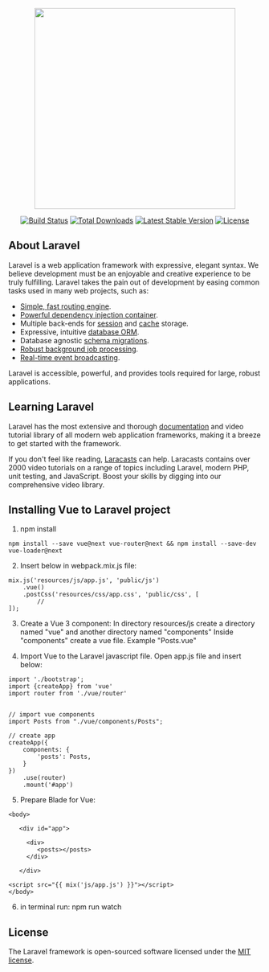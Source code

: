 <p align="center"><a href="https://laravel.com" target="_blank"><img src="https://raw.githubusercontent.com/laravel/art/master/logo-lockup/5%20SVG/2%20CMYK/1%20Full%20Color/laravel-logolockup-cmyk-red.svg" width="400"></a></p>

<p align="center">
<a href="https://travis-ci.org/laravel/framework"><img src="https://travis-ci.org/laravel/framework.svg" alt="Build Status"></a>
<a href="https://packagist.org/packages/laravel/framework"><img src="https://img.shields.io/packagist/dt/laravel/framework" alt="Total Downloads"></a>
<a href="https://packagist.org/packages/laravel/framework"><img src="https://img.shields.io/packagist/v/laravel/framework" alt="Latest Stable Version"></a>
<a href="https://packagist.org/packages/laravel/framework"><img src="https://img.shields.io/packagist/l/laravel/framework" alt="License"></a>
</p>


## About Laravel

Laravel is a web application framework with expressive, elegant syntax. We believe development must be an enjoyable and
creative experience to be truly fulfilling. Laravel takes the pain out of development by easing common tasks used in
many web projects, such as:

- [Simple, fast routing engine](https://laravel.com/docs/routing).
- [Powerful dependency injection container](https://laravel.com/docs/container).
- Multiple back-ends for [session](https://laravel.com/docs/session) and [cache](https://laravel.com/docs/cache)
  storage.
- Expressive, intuitive [database ORM](https://laravel.com/docs/eloquent).
- Database agnostic [schema migrations](https://laravel.com/docs/migrations).
- [Robust background job processing](https://laravel.com/docs/queues).
- [Real-time event broadcasting](https://laravel.com/docs/broadcasting).

Laravel is accessible, powerful, and provides tools required for large, robust applications.

## Learning Laravel

Laravel has the most extensive and thorough [documentation](https://laravel.com/docs) and video tutorial library of all
modern web application frameworks, making it a breeze to get started with the framework.

If you don't feel like reading, [Laracasts](https://laracasts.com) can help. Laracasts contains over 2000 video
tutorials on a range of topics including Laravel, modern PHP, unit testing, and JavaScript. Boost your skills by digging
into our comprehensive video library.

## Installing Vue to Laravel project
1. npm install
```
npm install --save vue@next vue-router@next && npm install --save-dev vue-loader@next
```


2. Insert below in webpack.mix.js file:
```
mix.js('resources/js/app.js', 'public/js')
    .vue()
    .postCss('resources/css/app.css', 'public/css', [
        //
]);
````


3. Create a Vue 3 component:
In directory resources/js create a directory named "vue" and another directory named "components"
Inside "components" create a vue file. Example "Posts.vue"


4. Import Vue to the Laravel javascript file. Open app.js file and insert below:
```
import './bootstrap';
import {createApp} from 'vue'
import router from './vue/router'


// import vue components
import Posts from "./vue/components/Posts";

// create app
createApp({
    components: {
        'posts': Posts,
    }
})
    .use(router)
    .mount('#app')
```


5. Prepare Blade for Vue:
```
<body>

   <div id="app">

     <div>
        <posts></posts>
     </div>
 
   </div>

<script src="{{ mix('js/app.js') }}"></script>
</body>
```



6. in terminal run: npm run watch




## License

The Laravel framework is open-sourced software licensed under the [MIT license](https://opensource.org/licenses/MIT).
